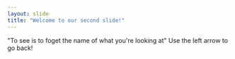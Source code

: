 ```yaml
---
layout: slide
title: "Welcome to our second slide!"
---
```

"To see is to foget the name of what you're looking at"
Use the left arrow to go back!
